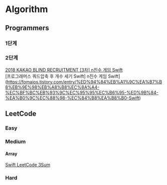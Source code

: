 # Algorithm

## Programmers
### 1단계   
### 2단계
[2018 KAKAO BLIND RECRUITMENT [3차] n진수 게임 Swift](https://fomaios.tistory.com/entry/LeetCode-3Sum)  
[프로그래머스 쿼드압축 후 개수 세기 Swift] n진수 게임 Swift](https://fomaios.tistory.com/entry/%ED%94%84%EB%A1%9C%EA%B7%B8%EB%9E%98%EB%A8%B8%EC%8A%A4-%EC%BF%BC%EB%93%9C%EC%95%95%EC%B6%95-%ED%9B%84-%EA%B0%9C%EC%88%98-%EC%84%B8%EA%B8%B0-Swift)  


## LeetCode 
### Easy   
### Medium   
#### Array   
[Swift LeetCode 3Sum](https://fomaios.tistory.com/entry/LeetCode-3Sum)  
### Hard
